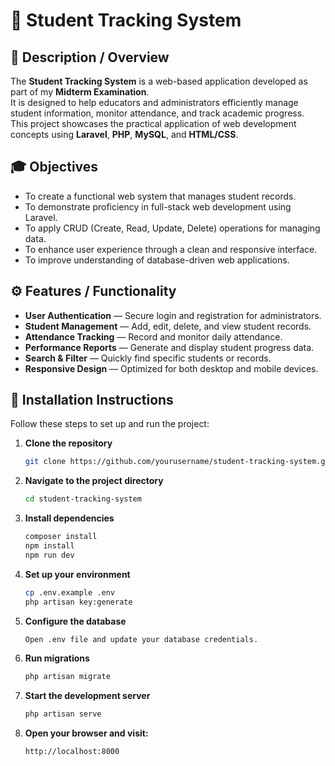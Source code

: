 # 🎯 Student Tracking System

## 📘 Description / Overview
The **Student Tracking System** is a web-based application developed as part of my **Midterm Examination**.  
It is designed to help educators and administrators efficiently manage student information, monitor attendance, and track academic progress.  
This project showcases the practical application of web development concepts using **Laravel**, **PHP**, **MySQL**, and **HTML/CSS**.

## 🎓 Objectives
- To create a functional web system that manages student records.  
- To demonstrate proficiency in full-stack web development using Laravel.  
- To apply CRUD (Create, Read, Update, Delete) operations for managing data.  
- To enhance user experience through a clean and responsive interface.  
- To improve understanding of database-driven web applications.

## ⚙️ Features / Functionality
- **User Authentication** — Secure login and registration for administrators.  
- **Student Management** — Add, edit, delete, and view student records.  
- **Attendance Tracking** — Record and monitor daily attendance.  
- **Performance Reports** — Generate and display student progress data.  
- **Search & Filter** — Quickly find specific students or records.  
- **Responsive Design** — Optimized for both desktop and mobile devices.

## 🧩 Installation Instructions
Follow these steps to set up and run the project:

1. **Clone the repository**
   ```bash
   git clone https://github.com/yourusername/student-tracking-system.git
2. **Navigate to the project directory**
   ```bash
   cd student-tracking-system
3. **Install dependencies**
   ```bash
   composer install
   npm install
   npm run dev
4. **Set up your environment**
   ```bash
   cp .env.example .env
   php artisan key:generate
5. **Configure the database**
   ```bash
   Open .env file and update your database credentials.
6. **Run migrations**
   ```bash
   php artisan migrate
7. **Start the development server**
   ```bash
   php artisan serve
8. **Open your browser and visit:**
   ```bash
   http://localhost:8000

